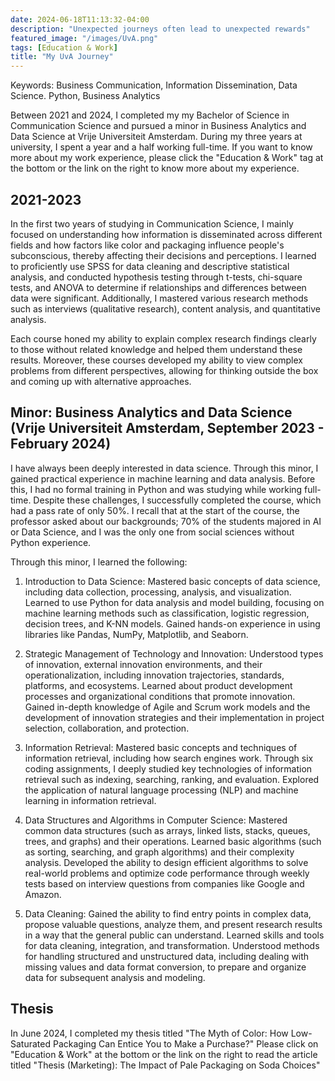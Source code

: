 ```yaml
---
date: 2024-06-18T11:13:32-04:00
description: "Unexpected journeys often lead to unexpected rewards"
featured_image: "/images/UvA.png"
tags: [Education & Work]
title: "My UvA Journey"
---
```

Keywords: Business Communication, Information Dissemination, Data Science. Python, Business Analytics

Between 2021 and 2024, I completed my my Bachelor of Science in Communication Science and pursued a minor in Business Analytics and Data Science at Vrije Universiteit Amsterdam. <!--more--> During my three years at university, I spent a year and a half working full-time. If you want to know more about my work experience, please click the "Education & Work" tag at the bottom or the link on the right to know more about my experience.

## 2021-2023
In the first two years of studying in Communication Science, I mainly focused on understanding how information is disseminated across different fields and how factors like color and packaging influence people's subconscious, thereby affecting their decisions and perceptions. I learned to proficiently use SPSS for data cleaning and descriptive statistical analysis, and conducted hypothesis testing through t-tests, chi-square tests, and ANOVA to determine if relationships and differences between data were significant. Additionally, I mastered various research methods such as interviews (qualitative research), content analysis, and quantitative analysis.

Each course honed my ability to explain complex research findings clearly to those without related knowledge and helped them understand these results. Moreover, these courses developed my ability to view complex problems from different perspectives, allowing for thinking outside the box and coming up with alternative approaches.

## Minor: Business Analytics and Data Science (Vrije Universiteit Amsterdam, September 2023 - February 2024)
I have always been deeply interested in data science. Through this minor, I gained practical experience in machine learning and data analysis. Before this, I had no formal training in Python and was studying while working full-time. Despite these challenges, I successfully completed the course, which had a pass rate of only 50%. I recall that at the start of the course, the professor asked about our backgrounds; 70% of the students majored in AI or Data Science, and I was the only one from social sciences without Python experience.

Through this minor, I learned the following:

1. Introduction to Data Science:
Mastered basic concepts of data science, including data collection, processing, analysis, and visualization.
Learned to use Python for data analysis and model building, focusing on machine learning methods such as classification, logistic regression, decision trees, and K-NN models.
Gained hands-on experience in using libraries like Pandas, NumPy, Matplotlib, and Seaborn.

2. Strategic Management of Technology and Innovation:
Understood types of innovation, external innovation environments, and their operationalization, including innovation trajectories, standards, platforms, and ecosystems.
Learned about product development processes and organizational conditions that promote innovation.
Gained in-depth knowledge of Agile and Scrum work models and the development of innovation strategies and their implementation in project selection, collaboration, and protection.

3. Information Retrieval:
Mastered basic concepts and techniques of information retrieval, including how search engines work.
Through six coding assignments, I deeply studied key technologies of information retrieval such as indexing, searching, ranking, and evaluation.
Explored the application of natural language processing (NLP) and machine learning in information retrieval.

4. Data Structures and Algorithms in Computer Science:
Mastered common data structures (such as arrays, linked lists, stacks, queues, trees, and graphs) and their operations.
Learned basic algorithms (such as sorting, searching, and graph algorithms) and their complexity analysis.
Developed the ability to design efficient algorithms to solve real-world problems and optimize code performance through weekly tests based on interview questions from companies like Google and Amazon.

5. Data Cleaning:
Gained the ability to find entry points in complex data, propose valuable questions, analyze them, and present research results in a way that the general public can understand.
Learned skills and tools for data cleaning, integration, and transformation.
Understood methods for handling structured and unstructured data, including dealing with missing values and data format conversion, to prepare and organize data for subsequent analysis and modeling.

## Thesis
In June 2024, I completed my thesis titled "The Myth of Color: How Low-Saturated Packaging Can Entice You to Make a Purchase?" Please click on "Education & Work" at the bottom or the link on the right to read the article titled "Thesis (Marketing): The Impact of Pale Packaging on Soda Choices"
